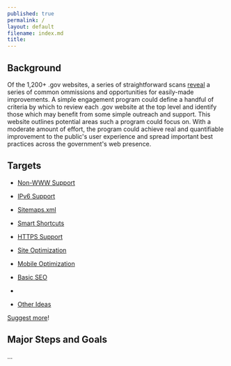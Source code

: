 ```yaml
---
published: true
permalink: /
layout: default
filename: index.md
title: 
---
```


## Background

Of the 1,200+ .gov websites, a series of straightforward scans [reveal](http://ben.balter.com/2011/09/07/analysis-of-federal-executive-domains/) a series of common ommissions and opportunities for easily-made improvements.  A simple engagement program could define a handful of criteria by which to review each .gov website at the top level and identify those which may benefit from some simple outreach and support.  This website outlines potential areas such a program could focus on.  With a moderate amount of effort, the program could achieve real and quantifiable improvement to the public's user experience and spread important best practices across the government's web presence.  

## Targets

* [Non-WWW Support](http://graybrooks.com/Basics-for-.Gov-Websites---A-Project/Non-WWW_Support)
* [IPv6 Support](http://graybrooks.com/Basics-for-.Gov-Websites---A-Project/IPv6_Support)
* [Sitemaps.xml](http://graybrooks.com/Basics-for-.Gov-Websites---A-Project/Sitemaps-dot-xml)
* [Smart Shortcuts](http://graybrooks.com/Basics-for-.Gov-Websites---A-Project/Smart_Shortcuts)
* [HTTPS Support](http://graybrooks.com/Basics-for-.Gov-Websites---A-Project/HTTPS_Support)
* [Site Optimization](http://graybrooks.com/Basics-for-.Gov-Websites---A-Project/Site_Optimization)
* [Mobile Optimization](http://graybrooks.com/Basics-for-.Gov-Websites---A-Project/Mobile_Optimization)
* [Basic SEO](http://graybrooks.com/Basics-for-.Gov-Websites---A-Project/Basic_SEO)
* 
  
* [Other Ideas](http://graybrooks.com/Basics-for-.Gov-Websites---A-Project/)

[Suggest more](https://github.com/gbinal/Basics-for-.Gov-Websites---A-Project/issues)!


## Major Steps and Goals

...
